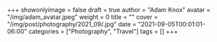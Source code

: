 +++
showonlyimage = false
draft = true
author = "Adam Knox"
avatar = "/img/adam_avatar.jpeg"
weight = 0
title = ""
cover = "/img/post/photography/2021_09/.jpg"
date = "2021-09-05T00:01:01-06:00"
categories = ["Photography", "Travel"]
tags = []
+++
<!--more-->
